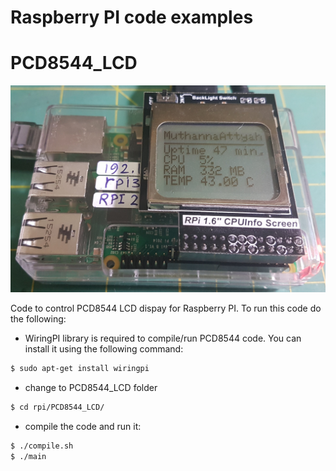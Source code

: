 # Raspberry PI code examples

# PCD8544_LCD


<p align="center"> <img src="../misc/pcd8544.jpg"> </p>

Code to control PCD8544 LCD dispay for Raspberry PI. To run this code do the following:

* WiringPI library is required to compile/run PCD8544 code. You can install it using the following command:

```bash
$ sudo apt-get install wiringpi
```

* change to PCD8544_LCD folder

```bash
$ cd rpi/PCD8544_LCD/
```

* compile the code and run it:

```bash
$ ./compile.sh
$ ./main
```


